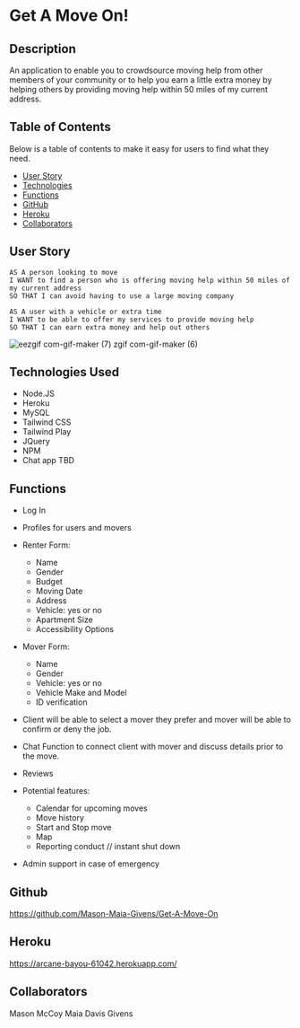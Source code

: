 # Get A Move On!

## Description
An application to enable you to crowdsource moving help from other members of your community or to help you earn a little extra money by helping others by providing moving help within 50 miles of my current address.

## Table of Contents

Below is a table of contents to make it easy for users to find what they need.

- [User Story](#UserStory)
- [Technologies](#technologies-used)
- [Functions](#functions)
- [GitHub](#github)
- [Heroku](#heroku)
- [Collaborators](#collaborators)

## User Story
```
AS A person looking to move
I WANT to find a person who is offering moving help within 50 miles of my current address
SO THAT I can avoid having to use a large moving company
```

```
AS A user with a vehicle or extra time 
I WANT to be able to offer my services to provide moving help 
SO THAT I can earn extra money and help out others
```
![e![ezgif com-gif-maker (7)](https://user-images.githubusercontent.com/101853344/180339604-67e2b255-abb1-4f16-bd45-362580e67f01.gif)
zgif com-gif-maker (6)](https://user-images.githubusercontent.com/101853344/180338948-59adb3f8-cb36-4c83-8b8d-6260374a7e67.gif)
## Technologies Used 
- Node.JS
- Heroku
- MySQL
- Tailwind CSS
- Tailwind Play
- JQuery
- NPM
- Chat app TBD

## Functions
- Log In

- Profiles for users and movers

- Renter Form: 
    - Name
    - Gender
    - Budget
    - Moving Date
    - Address
    - Vehicle: yes or no
    - Apartment Size
    - Accessibility Options

- Mover Form:
    - Name
    - Gender
    - Vehicle: yes or no
    - Vehicle Make and Model
    - ID verification

- Client will be able to select a mover they prefer and mover will be able to confirm or deny the job.

- Chat Function to connect client with mover and discuss details prior to the move. 

- Reviews 

- Potential features: 
	- Calendar for upcoming moves 
    - Move history 
	- Start and Stop move 
    - Map 
	- Reporting conduct  // instant shut down	
   
 - Admin support in case of emergency 

## Github
https://github.com/Mason-Maia-Givens/Get-A-Move-On

## Heroku 
https://arcane-bayou-61042.herokuapp.com/

## Collaborators 
Mason McCoy
Maia Davis
Givens 
